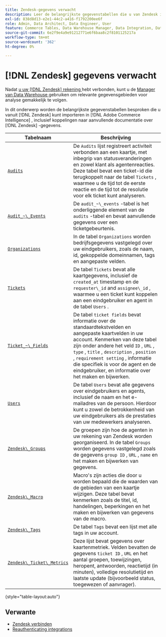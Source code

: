 ```yaml
---
title: Zendesk-gegevens verwacht
description: Leer de belangrijkste gegevenstabellen die u van Zendesk in Commerce Intelligence kunt invoeren, met inbegrip van verbindingen aan extra documentatie over gegevens Zendesk.
exl-id: 838d8d13-e2e1-44c2-a416-f1792200ee6f
role: Admin, Data Architect, Data Engineer, User
feature: Commerce Tables, Data Warehouse Manager, Data Integration, Data Import/Export
source-git-commit: 6e2f9e4a9e91212771e6f6baa8c2f8101125217a
workflow-type: tm+mt
source-wordcount: '362'
ht-degree: 0%

---
```


# [!DNL Zendesk] gegevens verwacht

Nadat [ u uw  [!DNL Zendesk]  rekening ](../integrations/zendesk.md) hebt verbonden, kunt u de [ Manager van Data Warehouse ](../../../data-analyst/data-warehouse-mgr/tour-dwm.md) gebruiken om relevante gegevensgebieden voor analyse gemakkelijk te volgen.

In dit onderwerp worden de belangrijkste gegevenstabellen besproken die u vanuit [!DNL Zendesk] kunt importeren in [!DNL Adobe Commerce Intelligence] , inclusief koppelingen naar aanvullende documentatie over [!DNL Zendesk] -gegevens.

| Tabelnaam | Beschrijving |
|-----|-----|
| [`Audits`](https://developer.zendesk.com/rest_api/docs/core/ticket_audits) | De `Audits` lijst registreert activiteit verbonden aan een kaartje, met inbegrip van statusveranderingen en zowel klant als agentenreacties. Deze tabel bevat een ticket-id die terugkoppelt naar de tabel `Tickets` , waarmee u de tijd tot de eerste reactie en de tijd tot de resolutie voor elk ticket kunt analyseren. |
| [`Audit_~\_Events`](https://developer.zendesk.com/rest_api/docs/core/ticket_audits#audit-events) | De `audit_~\_events` -tabel is het onderliggende element van de `audits` -tabel en bevat aanvullende gegevens over een ticketgebeurtenis. |
| [`Organizations`](https://developer.zendesk.com/rest_api/docs/core/organizations) | In de tabel `Organizations` worden bedrijfsgegevens vastgelegd over uw eindgebruikers, zoals de naam, id, gekoppelde domeinnamen, tags en aangepaste velden. |
| [`Tickets`](https://developer.zendesk.com/rest_api/docs/core/tickets) | De tabel `Tickets` bevat alle kaartgegevens, inclusief de `created_at` timestamp en de `requester\_id` and `assignee\_id` , waarmee u een ticket kunt koppelen aan een eindgebruiker en agent in de tabel `Users` . |
| [`Ticket_~\_Fields`](https://developer.zendesk.com/rest_api/docs/core/ticket_fields) | De tabel `ticket fields` bevat informatie over de standaardtekstvelden en aangepaste kaartvelden in uw account. Kenmerken van deze tabel zijn onder andere het veld `ID` , `URL` , `type` , `title` , `description` , `position` , `requirement setting` , informatie die specifiek is voor de agent en de eindgebruiker, en informatie over het maken en bijwerken. |
| [`Users`](https://developer.zendesk.com/rest_api/docs/core/users) | De tabel `Users` bevat alle gegevens over eindgebruikers en agents, inclusief de naam en het e-mailadres van de persoon. Hierdoor kunt u zowel de betrokkenheid van uw eindgebruikers als de prestaties van uw medewerkers analyseren. |
| [`Zendesk\_Groups`](https://developer.zendesk.com/rest_api/docs/core/groups) | De groepen zijn hoe de agenten in uw rekening van Zendesk worden georganiseerd. In de tabel `Groups` worden gegevens vastgelegd zoals de gegevens `group ID` , `URL` , `name` en het maken en bijwerken van gegevens. |
| [`Zendesk\_Macro`](https://developer.zendesk.com/rest_api/docs/core/macros) | Macro&#39;s zijn acties die door u worden bepaald die de waarden van de gebieden van een kaartje wijzigen. Deze tabel bevat kenmerken zoals de titel, id, handelingen, beperkingen en het maken en bijwerken van gegevens van de macro. |
| [`Zendesk\_Tags`](https://developer.zendesk.com/rest_api/docs/core/tags) | De tabel `Tags` bevat een lijst met alle tags in uw account. |
| [`Zendesk\_Ticket\_Metrics`](https://developer.zendesk.com/rest_api/docs/core/ticket_metrics#ticket-metrics) | Deze lijst bevat gegevens over kaartenmetriek. Velden bevatten de gegevens `ticket ID` , `URL` en het aantal groepen, toewijzingen, heropent, antwoorden, reactietijd (in minuten), volledige resolutietijd en laatste update (bijvoorbeeld status, toegewezen of aanvrager). |

{style="table-layout:auto"}

## Verwante

* [Zendesk verbinden](../integrations/zendesk.md)
* [ Reauthenticating integrations ](https://experienceleague.adobe.com/docs/commerce-knowledge-base/kb/how-to/mbi-reauthenticating-integrations.html?lang=nl-NL)
